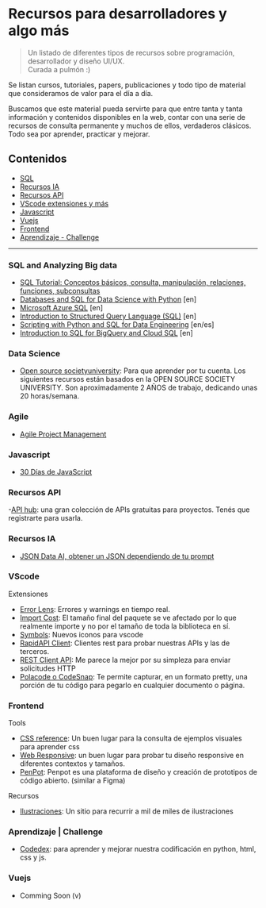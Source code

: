 # Recursos para desarrolladores y algo más

> Un listado de diferentes tipos de recursos sobre programación, desarrollador y diseño UI/UX.    
Curada a pulmón :)

Se listan cursos, tutoriales, papers, publicaciones y todo tipo de material que consideramos de valor para el día a día. 

Buscamos que este material pueda servirte para que entre tanta y tanta información y contenidos disponibles en la web, contar con una serie de recursos de consulta permanente y muchos de ellos, verdaderos clásicos.    
Todo sea por aprender, practicar y mejorar.  

## Contenidos

- [SQL](#sql-and-analyzing-big-data)
- [Recursos IA](#recursos-ia)
- [Recursos API](#recursos-api)
- [VScode extensiones y más](#vscode)
- [Javascript](#javascript)
- [Vuejs](#vuejs)
- [Frontend](#frontend)
- [Aprendizaje - Challenge]( #aprendizaje--challenge)

***

### SQL and Analyzing Big data
- [SQL Tutorial: Conceptos básicos, consulta, manipulación, relaciones, funciones, subconsultas](https://sqlinteractivo.desafiolatam.com/)
- [Databases and SQL for Data Science with Python](https://www.coursya.com/product/databases-and-sql-for-data-science-with-python/) [en]
- [Microsoft Azure SQL](https://www.coursya.com/product/microsoft-azure-sql/) [en]
- [Introduction to Structured Query Language (SQL)](https://www.coursya.com/product/introduction-to-structured-query-language-sql) [en]
- [Scripting with Python and SQL for Data Engineering](https://www.coursya.com/product/scripting-with-python-and-sql-for-data-engineering) [en/es]
- [Introduction to SQL for BigQuery and Cloud SQL](https://www.coursya.com/product/introduction-to-sql-for-bigquery-and-cloud-sql) [en]   

### Data Science
- [Open source societyuniversity](https://github.com/ossu/computer-science): Para que aprender por tu cuenta. Los siguientes recursos están basados en la OPEN SOURCE SOCIETY UNIVERSITY. Son aproximadamente 2 AÑOS de trabajo, dedicando unas 20 horas/semana.


### Agile
- [Agile Project Management](https://www.coursya.com/product/agile-project-management)

### Javascript 
- [30 Días de JavaScript](https://github.com/Asabeneh/30-Days-Of-JavaScript/blob/master/Spanish/readme.md)

### Recursos API
-[API hub](https://rapidapi.com/hub): una gran colección de APIs gratuitas para proyectos. Tenés que registrarte para usarla.

### Recursos IA
- [JSON Data AI, obtener un JSON dependiendo de tu prompt ](https://www.jsondataai.com/)

### VScode
Extensiones
- [Error Lens](https://marketplace.visualstudio.com/items?itemName=usernamehw.errorlens): Errores y warnings en tiempo real. 
- [Import Cost](https://marketplace.visualstudio.com/items?itemName=wix.vscode-import-cost): El tamaño final del paquete se ve afectado por lo que realmente importe y no por el tamaño de toda la biblioteca en sí.
- [Symbols](https://marketplace.visualstudio.com/items?itemName=miguelsolorio.symbols): Nuevos iconos para vscode
- [RapidAPI Client](https://marketplace.visualstudio.com/items?itemName=RapidAPI.vscode-rapidapi-client): Clientes rest para probar nuestras APIs y las de terceros.
- [REST Client API](https://marketplace.visualstudio.com/items?itemName=donebd.rest-client-api): Me parece la mejor por su simpleza para enviar solicitudes HTTP 
- [Polacode o CodeSnap](https://marketplace.visualstudio.com/items?itemName=adpyke.codesnap): Te permite capturar, en un formato pretty, una porción de tu código para pegarlo en cualquier documento o página.

### Frontend 
Tools
- [CSS reference](https://cssreference.io/): Un buen lugar para la consulta de ejemplos visuales para aprender css
- [Web Responsive](https://responsively.app/): un buen lugar para probar tu diseño responsive en diferentes contextos y tamaños.
- [PenPot](https://penpot.app/): Penpot es una plataforma de diseño y creación de prototipos de código abierto. (similar a Figma)


Recursos
- [Ilustraciones](https://www.pixeltrue.com/): Un sitio para recurrir a mil de miles de ilustraciones


### Aprendizaje | Challenge
- [Codedex](https://www.codedex.io/): para aprender y mejorar nuestra codificación en python, html, css  y js.



### Vuejs
- Comming Soon (v)


